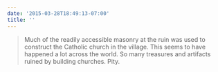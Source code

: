 ```yaml
---
date: '2015-03-28T18:49:13-07:00'
title: ''
---
```


>Much of the readily accessible masonry at the ruin was used to construct the Catholic church in the village. This seems to have happened a lot across the world. So many treasures and artifacts ruined by building churches. Pity.
